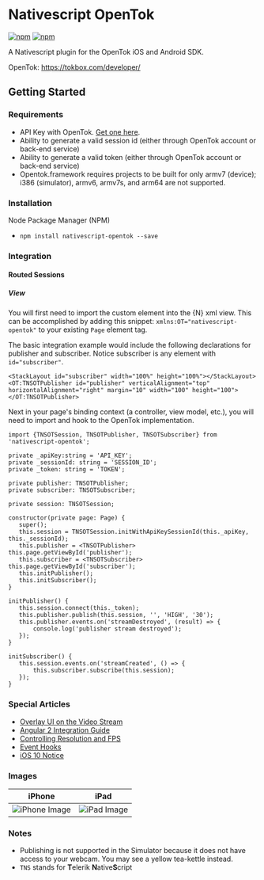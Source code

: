 # Nativescript OpenTok

[![npm](https://img.shields.io/npm/v/nativescript-opentok.svg?maxAge=2592000?style=plastic)](https://www.npmjs.com/package/nativescript-opentok)
[![npm](https://img.shields.io/npm/dt/nativescript-opentok.svg?maxAge=2592000?style=plastic)](https://www.npmjs.com/package/nativescript-opentok)

A Nativescript plugin for the OpenTok iOS and Android SDK.

OpenTok: https://tokbox.com/developer/

## Getting Started

### Requirements
-  API Key with OpenTok. [Get one here](https://dashboard.tokbox.com/signups/new).
-  Ability to generate a valid session id (either through OpenTok account or back-end service)
-  Ability to generate a valid token (either through OpenTok account or back-end service)
-  Opentok.framework requires projects to be built for only armv7 (device); i386 (simulator), armv6, armv7s, and arm64 are not supported.

### Installation
Node Package Manager (NPM)

- `npm install nativescript-opentok --save`

### Integration

#### Routed Sessions
##### View
You will first need to import the custom element into the {N} xml view. This can be accomplished by adding this snippet: `xmlns:OT="nativescript-opentok"` to your existing `Page` element tag.

The basic integration example would include the following declarations for publisher and subscriber. Notice subscriber is any element with `id="subscriber"`.
```
<StackLayout id="subscriber" width="100%" height="100%"></StackLayout>
<OT:TNSOTPublisher id="publisher" verticalAlignment="top" horizontalAlignment="right" margin="10" width="100" height="100"></OT:TNSOTPublisher>
 ```

 Next in your page's binding context (a controller, view model, etc.), you will need to import and hook to the OpenTok implementation.

 ```
import {TNSOTSession, TNSOTPublisher, TNSOTSubscriber} from 'nativescript-opentok';

private _apiKey:string = 'API_KEY';
private _sessionId: string = 'SESSION_ID';
private _token: string = 'TOKEN';

private publisher: TNSOTPublisher;
private subscriber: TNSOTSubscriber;

private session: TNSOTSession;

constructor(private page: Page) {
    super();
    this.session = TNSOTSession.initWithApiKeySessionId(this._apiKey, this._sessionId);
    this.publisher = <TNSOTPublisher> this.page.getViewById('publisher');
    this.subscriber = <TNSOTSubscriber> this.page.getViewById('subscriber');
    this.initPublisher();
    this.initSubscriber();
}

initPublisher() {
    this.session.connect(this._token);
    this.publisher.publish(this.session, '', 'HIGH', '30');
    this.publisher.events.on('streamDestroyed', (result) => {
        console.log('publisher stream destroyed');
    });
}

initSubscriber() {
    this.session.events.on('streamCreated', () => {
        this.subscriber.subscribe(this.session);
    });
}
```

### Special Articles
- [Overlay UI on the Video Stream](https://github.com/sean-perkins/nativescript-opentok/wiki/Overlay-UI-on-Video-Stream)
- [Angular 2 Integration Guide](https://github.com/sean-perkins/nativescript-opentok/wiki/Angular-2-Integration-Guide)
- [Controlling Resolution and FPS](https://github.com/sean-perkins/nativescript-opentok/wiki/Controlling-Frame-Rate-and-Resolution)
- [Event Hooks](https://github.com/sean-perkins/nativescript-opentok/wiki/Event-Hooks)
- [iOS 10 Notice](https://github.com/sean-perkins/nativescript-opentok/wiki/iOS-10-Notice)

### Images
|iPhone|iPad|
|---|---|
|![iPhone Image](http://i.imgur.com/tjnfeQ7.png)|![iPad Image](http://i.imgur.com/2Ubjw0W.png)|

### Notes
- Publishing is not supported in the Simulator because it does not have access to your webcam. You may see a yellow tea-kettle instead.
- `TNS` stands for **T**elerik **N**ative**S**cript
